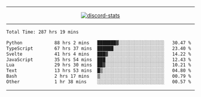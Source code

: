 <a href="https://www.github.com/ripavoid" target="_blank" rel="noreferrer">

-------

<div align='center'>
    <a href='https://discordapp.com/users/825178146797518881'>
        <img align='center' alt='discord-stats' src='https://api.discord-status.me/825178146797518881?nitro&boost=4&gradient=%231e0b1a%2C%23000000%2C%23000000%2C%23160316'></img>
    </a>
</div>

-------

<!--START_SECTION:waka-->

```txt
Total Time: 287 hrs 19 mins

Python            88 hrs 2 mins   ███████▓░░░░░░░░░░░░░░░░░   30.47 %
TypeScript        67 hrs 37 mins  ██████░░░░░░░░░░░░░░░░░░░   23.40 %
Svelte            41 hrs 4 mins   ███▓░░░░░░░░░░░░░░░░░░░░░   14.22 %
JavaScript        35 hrs 54 mins  ███░░░░░░░░░░░░░░░░░░░░░░   12.43 %
Lua               29 hrs 30 mins  ██▓░░░░░░░░░░░░░░░░░░░░░░   10.21 %
Text              13 hrs 53 mins  █▒░░░░░░░░░░░░░░░░░░░░░░░   04.80 %
Bash              2 hrs 17 mins   ▒░░░░░░░░░░░░░░░░░░░░░░░░   00.79 %
Other             1 hr 38 mins    ░░░░░░░░░░░░░░░░░░░░░░░░░   00.57 %
```

<!--END_SECTION:waka-->

-------

